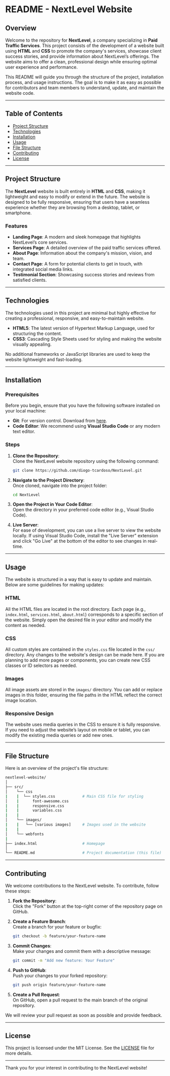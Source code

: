 # README - NextLevel Website

## Overview

Welcome to the repository for **NextLevel**, a company specializing in **Paid Traffic Services**. This project consists of the development of a website built using **HTML** and **CSS** to promote the company's services, showcase client success stories, and provide information about NextLevel’s offerings. The website aims to offer a clean, professional design while ensuring optimal user experience and performance.

This README will guide you through the structure of the project, installation process, and usage instructions. The goal is to make it as easy as possible for contributors and team members to understand, update, and maintain the website code.

---

## Table of Contents

- [Project Structure](#project-structure)
- [Technologies](#technologies)
- [Installation](#installation)
- [Usage](#usage)
- [File Structure](#file-structure)
- [Contributing](#contributing)
- [License](#license)

---

## Project Structure

The **NextLevel** website is built entirely in **HTML** and **CSS**, making it lightweight and easy to modify or extend in the future. The website is designed to be fully responsive, ensuring that users have a seamless experience whether they are browsing from a desktop, tablet, or smartphone.

### Features

- **Landing Page**: A modern and sleek homepage that highlights NextLevel’s core services.
- **Services Page**: A detailed overview of the paid traffic services offered.
- **About Page**: Information about the company's mission, vision, and team.
- **Contact Page**: A form for potential clients to get in touch, with integrated social media links.
- **Testimonial Section**: Showcasing success stories and reviews from satisfied clients.

---

## Technologies

The technologies used in this project are minimal but highly effective for creating a professional, responsive, and easy-to-maintain website.

- **HTML5**: The latest version of Hypertext Markup Language, used for structuring the content.
- **CSS3**: Cascading Style Sheets used for styling and making the website visually appealing.
  
No additional frameworks or JavaScript libraries are used to keep the website lightweight and fast-loading.

---

## Installation

### Prerequisites

Before you begin, ensure that you have the following software installed on your local machine:

- **Git**: For version control. Download from [here](https://git-scm.com/).
- **Code Editor**: We recommend using **Visual Studio Code** or any modern text editor.

### Steps

1. **Clone the Repository**:  
   Clone the NextLevel website repository using the following command:
   
   ```bash
   git clone https://github.com/diogo-tcardoso/NextLevel.git
   ```

2. **Navigate to the Project Directory**:  
   Once cloned, navigate into the project folder:
   
   ```bash
   cd NextLevel
   ```

3. **Open the Project in Your Code Editor**:  
   Open the directory in your preferred code editor (e.g., Visual Studio Code).

4. **Live Server**:  
   For ease of development, you can use a live server to view the website locally. If using Visual Studio Code, install the "Live Server" extension and click "Go Live" at the bottom of the editor to see changes in real-time.

---

## Usage

The website is structured in a way that is easy to update and maintain. Below are some guidelines for making updates:

### HTML

All the HTML files are located in the root directory. Each page (e.g., `index.html`, `services.html`, `about.html`) corresponds to a specific section of the website. Simply open the desired file in your editor and modify the content as needed.

### CSS

All custom styles are contained in the `styles.css` file located in the `css/` directory. Any changes to the website's design can be made here. If you are planning to add more pages or components, you can create new CSS classes or ID selectors as needed.

### Images

All image assets are stored in the `images/` directory. You can add or replace images in this folder, ensuring the file paths in the HTML reflect the correct image location.

### Responsive Design

The website uses media queries in the CSS to ensure it is fully responsive. If you need to adjust the website’s layout on mobile or tablet, you can modify the existing media queries or add new ones.

---

## File Structure

Here is an overview of the project's file structure:

```bash
nextlevel-website/
│
├── src/
│    └── css  
|    |  └── styles.css            # Main CSS file for styling
│    |      font-awesome.css
|    |      responsive.css
|    |      variables.css
|    |
│    └── images/
|    |   └── [various images]     # Images used in the website
|    |
│    └── webfonts
|
├── index.html                    # Homepage
│
└── README.md                     # Project documentation (this file)
```

---

## Contributing

We welcome contributions to the NextLevel website. To contribute, follow these steps:

1. **Fork the Repository**:  
   Click the "Fork" button at the top-right corner of the repository page on GitHub.

2. **Create a Feature Branch**:  
   Create a branch for your feature or bugfix:
   
   ```bash
   git checkout -b feature/your-feature-name
   ```

3. **Commit Changes**:  
   Make your changes and commit them with a descriptive message:
   
   ```bash
   git commit -m "Add new feature: Your Feature"
   ```

4. **Push to GitHub**:  
   Push your changes to your forked repository:
   
   ```bash
   git push origin feature/your-feature-name
   ```

5. **Create a Pull Request**:  
   On GitHub, open a pull request to the main branch of the original repository.

We will review your pull request as soon as possible and provide feedback.

---

## License

This project is licensed under the MIT License. See the [LICENSE](LICENSE) file for more details.

---


Thank you for your interest in contributing to the NextLevel website!
